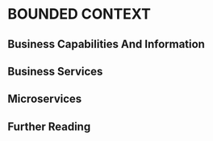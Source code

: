 # BOUNDED CONTEXT

## Business Capabilities And Information

## Business Services

## Microservices

## Further Reading
